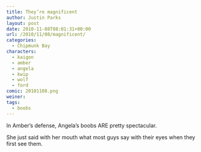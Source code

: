 ```yaml
---
title: They’re magnificent
author: Justin Parks
layout: post
date: 2010-11-08T08:01:31+00:00
url: /2010/11/08/magnificent/
categories:
  - Chipmunk Bay
characters:
  - kaigon
  - amber
  - angela
  - kwip
  - wolf
  - ford
comic: 20101108.png
weiner:
tags:
  - boobs
---
```

In Amber&#8217;s defense, Angela&#8217;s boobs ARE pretty spectacular.
  
She just said with her mouth what most guys say with their eyes when they first see them.
